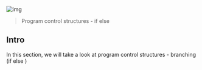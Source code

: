 ![img](https://assets.imaginablefutures.com/media/images/ALX_Logo.max-200x150.png)
>Program control structures - if else  

## Intro 
In this section, we will take a look at program control structures  - branching (if else )
